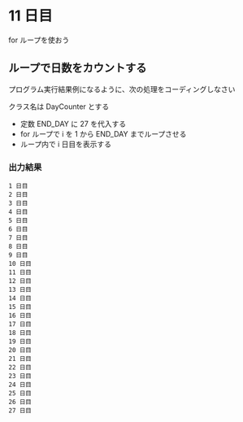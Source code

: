 # 11 日目

for ループを使おう

## ループで日数をカウントする

プログラム実行結果例になるように、次の処理をコーディングしなさい

クラス名は DayCounter とする

- 定数 END_DAY に 27 を代入する
- for ループで i を 1 から END_DAY までループさせる
- ループ内で i 日目を表示する

### 出力結果

```
1 日目 
2 日目
3 日目
4 日目
5 日目
6 日目
7 日目
8 日目
9 日目
10 日目
11 日目
12 日目
13 日目
14 日目
15 日目
16 日目
17 日目
18 日目
19 日目 
20 日目
21 日目
22 日目
23 日目
24 日目
25 日目
26 日目
27 日目
```
